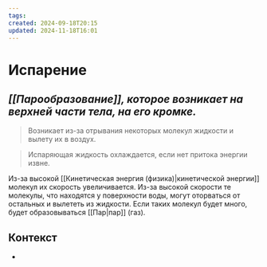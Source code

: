 ```yaml
---
tags: 
created: 2024-09-18T20:15
updated: 2024-11-18T16:01
---
```

# Испарение

## ***[[Парообразование]], которое возникает на верхней части тела, на его кромке.***

> Возникает из-за отрывания некоторых молекул жидкости и вылету их в воздух.

>Испаряющая жидкость охлаждается, если нет притока энергии извне.

Из-за высокой [[Кинетическая энергия (физика)|кинетической энергии]] молекул их скорость увеличивается. Из-за высокой скорости те молекулы, что находятся у поверхности воды, могут оторваться от остальных и вылететь из жидкости. Если таких молекул будет много, будет образовываться [[Пар|пар]] (газ). 

## Контекст
- 

